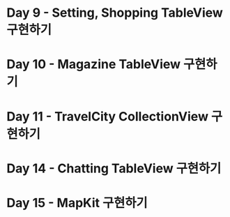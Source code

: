 # Day 9 - Setting, Shopping TableView 구현하기

# Day 10 - Magazine TableView 구현하기

# Day 11 - TravelCity CollectionView 구현하기

# Day 14 - Chatting TableView 구현하기

# Day 15 - MapKit 구현하기
